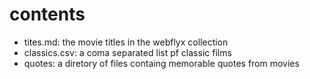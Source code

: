 # contents

* tites.md: the movie titles in the webflyx collection
* classics.csv: a coma separated list pf classic films
* quotes: a diretory of files containg memorable quotes from movies